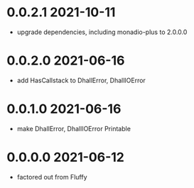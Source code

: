 0.0.2.1 2021-10-11
==================
- upgrade dependencies, including monadio-plus to 2.0.0.0

0.0.2.0 2021-06-16
==================
- add HasCallstack to DhallError, DhallIOError

0.0.1.0 2021-06-16
==================
- make DhallError, DhallIOError Printable

0.0.0.0 2021-06-12
==================
- factored out from Fluffy
